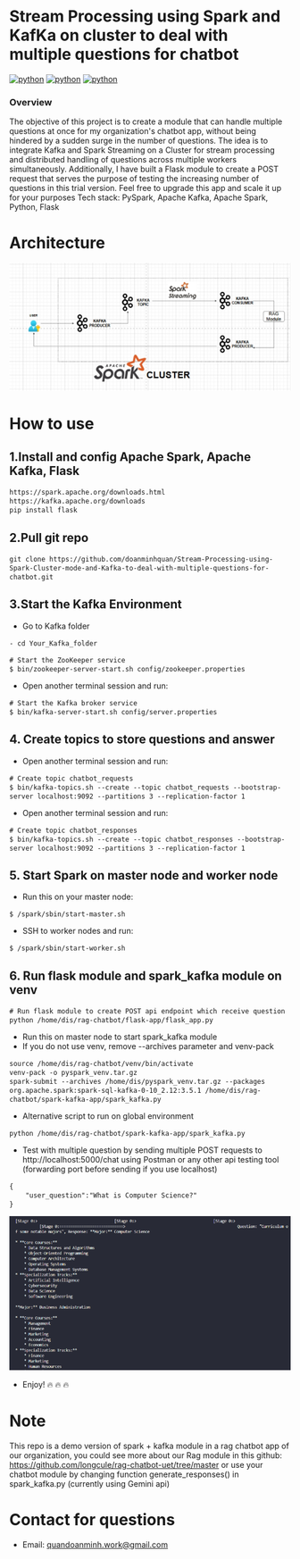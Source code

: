 # Stream Processing using Spark and KafKa on cluster to deal with multiple questions for chatbot
[![python](https://img.shields.io/badge/python-3.10.14-green)](https://www.python.org/doc/)
[![python](https://img.shields.io/badge/kafka-3.7.0-yellow)](https://kafka.apache.org/documentation/)
[![python](https://img.shields.io/badge/spark-3.5.1-blue)](https://spark.apache.org/docs/latest/)

### Overview
The objective of this project is to create a module that can handle multiple questions at once for my organization's chatbot app, without being hindered by a sudden surge in the number of questions. The idea is to integrate Kafka and Spark Streaming on a Cluster for stream processing and distributed handling of questions across multiple workers simultaneously. Additionally, I have built a Flask module to create a POST request that serves the purpose of testing the increasing number of questions in this trial version. Feel free to upgrade this app and scale it up for your purposes
Tech stack: PySpark, Apache Kafka, Apache Spark, Python, Flask

# Architecture
![alt text](https://github.com/doanminhquan/Stream-Processing-using-Spark-Cluster-mode-and-Kafka-to-deal-with-multiple-questions-for-chatbot/blob/93bc465b1c3f71ebf8f77f3115b098cccbce3e8f/architecture.png)
# How to use

## 1.Install and config Apache Spark, Apache Kafka, Flask
```
https://spark.apache.org/downloads.html
https://kafka.apache.org/downloads
pip install flask
```
## 2.Pull git repo
```
git clone https://github.com/doanminhquan/Stream-Processing-using-Spark-Cluster-mode-and-Kafka-to-deal-with-multiple-questions-for-chatbot.git
```
## 3.Start the Kafka Environment
- Go to Kafka folder
```
- cd Your_Kafka_folder
```

```
# Start the ZooKeeper service
$ bin/zookeeper-server-start.sh config/zookeeper.properties
```
- Open another terminal session and run:
```
# Start the Kafka broker service
$ bin/kafka-server-start.sh config/server.properties
```
## 4. Create topics to store questions and answer
- Open another terminal session and run:
```
# Create topic chatbot_requests
$ bin/kafka-topics.sh --create --topic chatbot_requests --bootstrap-server localhost:9092 --partitions 3 --replication-factor 1
```
- Open another terminal session and run:
```
# Create topic chatbot_responses
$ bin/kafka-topics.sh --create --topic chatbot_responses --bootstrap-server localhost:9092 --partitions 3 --replication-factor 1
```

## 5. Start Spark on master node and worker node
- Run this on your master node:
```
$ /spark/sbin/start-master.sh
```
- SSH to worker nodes and run:
```
$ /spark/sbin/start-worker.sh
```
## 6. Run flask module and spark_kafka module on venv
```
# Run flask module to create POST api endpoint which receive question
python /home/dis/rag-chatbot/flask-app/flask_app.py
```
- Run this on master node to start spark_kafka module
- If you do not use venv, remove --archives parameter and venv-pack
```
source /home/dis/rag-chatbot/venv/bin/activate
venv-pack -o pyspark_venv.tar.gz
spark-submit --archives /home/dis/pyspark_venv.tar.gz --packages org.apache.spark:spark-sql-kafka-0-10_2.12:3.5.1 /home/dis/rag-chatbot/spark-kafka-app/spark_kafka.py
```
- Alternative script to run on global environment
```
python /home/dis/rag-chatbot/spark-kafka-app/spark_kafka.py
```

- Test with multiple question by sending multiple POST requests to http://localhost:5000/chat using Postman or any other api testing tool (forwarding port before sending if you use localhost)
```
{
    "user_question":"What is Computer Science?"
}
```
![alt text](https://github.com/doanminhquan/Stream-Processing-using-Spark-Cluster-mode-and-Kafka-to-deal-with-multiple-questions-for-chatbot/blob/93bc465b1c3f71ebf8f77f3115b098cccbce3e8f/answer.png)

- Enjoy! 🔥 🔥 🔥 
# Note
This repo is a demo version of spark + kafka module in a rag chatbot app of our organization, you could see more about our Rag module in this github: https://github.com/longcule/rag-chatbot-uet/tree/master or use your chatbot module by changing function generate_responses() in spark_kafka.py (currently using Gemini api)
# Contact for questions
- Email: quandoanminh.work@gmail.com
